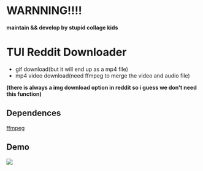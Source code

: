 # WARNNING!!!!
**maintain && develop by stupid collage kids**

# TUI Reddit Downloader
* gif download(but it will end up as a mp4 file)
* mp4 video download(need ffmpeg to merge the video and audio file)
 
**(there is always a img download option in reddit so i guess we don't need this function)** 

## Dependences 
[ffmpeg](https://github.com/FFmpeg/FFmpeg)

## Demo
![](gif/demo.gif)

